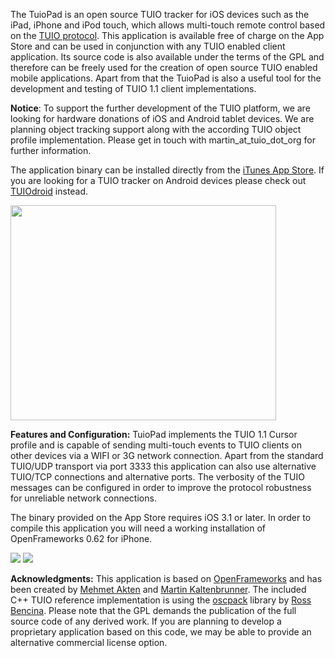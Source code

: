 The TuioPad is an open source TUIO tracker for iOS devices such as the iPad, iPhone and iPod touch, which allows multi-touch remote control based on the <a href='http://www.tuio.org/'>TUIO protocol</a>. This application is available free of charge on the App Store and can be used in conjunction with any TUIO enabled client application. Its source code is also available under the terms of the GPL and therefore can be freely used for the creation of open source TUIO enabled mobile applications. Apart from that the TuioPad is also a useful tool for the development and testing of TUIO 1.1 client implementations.

<b>Notice</b>: To support the further development of the TUIO platform, we are looking for hardware donations of iOS and Android tablet devices. We are planning object tracking support along with the according TUIO object profile implementation. Please get in touch with martin\_at\_tuio\_dot\_org for further information.

The application binary can be installed directly from the <a href='http://itunes.apple.com/us/app/tuiopad/id412446962'>iTunes App Store</a>. If you are looking for a TUIO tracker on Android devices please check out <a href='https://code.google.com/p/tuiodroid'>TUIOdroid</a> instead.

<a href='http://www.youtube.com/watch?feature=player_embedded&v=8BGawz_It8Y' target='_blank'><img src='http://img.youtube.com/vi/8BGawz_It8Y/0.jpg' width='425' height=344 /></a>

<b>Features and Configuration:</b>
TuioPad implements the TUIO 1.1 Cursor profile and is capable of sending multi-touch events to TUIO clients on other devices via a WIFI or 3G network connection. Apart from the standard TUIO/UDP transport via port 3333 this application can also use alternative TUIO/TCP connections and alternative ports. The verbosity of the TUIO messages can be configured in order to improve the protocol robustness for unreliable network connections.<p>

The binary provided on the App Store requires iOS 3.1 or later. In order to compile this application you will need a working installation of OpenFrameworks 0.62 for iPhone.<p>

<img src='http://modin.yuri.at/extern/TuioPadSettings.png' />
<img src='http://modin.yuri.at/extern/TuioPadActive.png' />

<b>Acknowledgments:</b>
This application is based on <a href='http://www.openframeworks.cc'>OpenFrameworks</a> and has been created by <a href='http://www.memo.tv/'>Mehmet Akten</a> and <a href='http://modin.yuri.at'>Martin Kaltenbrunner</a>. The included C++ TUIO reference implementation is using the <a href='http://code.google.com/p/oscpack/'>oscpack</a> library by <a href='http://www.audiomulch.com/~rossb/'>Ross Bencina</a>. Please note that the GPL demands the publication of the full source code of any derived work. If you are planning to develop a proprietary application based on this code, we may be able to provide an alternative commercial license option.<p>

